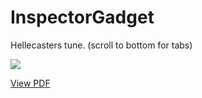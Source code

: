 # InspectorGadget

Hellecasters tune. (scroll to bottom for tabs)


![](/Main.png)

<p><a href="https://github.com/petefarmer/InspectorGadget/blob/master/Main.pdf">View PDF</a> </p>
